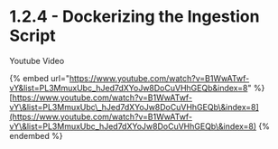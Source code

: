 # 1.2.4 - Dockerizing the Ingestion Script

Youtube Video

{% embed url="https://www.youtube.com/watch?v=B1WwATwf-vY&list=PL3MmuxUbc_hJed7dXYoJw8DoCuVHhGEQb&index=8" %}
[https://www.youtube.com/watch?v=B1WwATwf-vY\&list=PL3MmuxUbc\_hJed7dXYoJw8DoCuVHhGEQb\&index=8](https://www.youtube.com/watch?v=B1WwATwf-vY\&list=PL3MmuxUbc_hJed7dXYoJw8DoCuVHhGEQb\&index=8)
{% endembed %}



